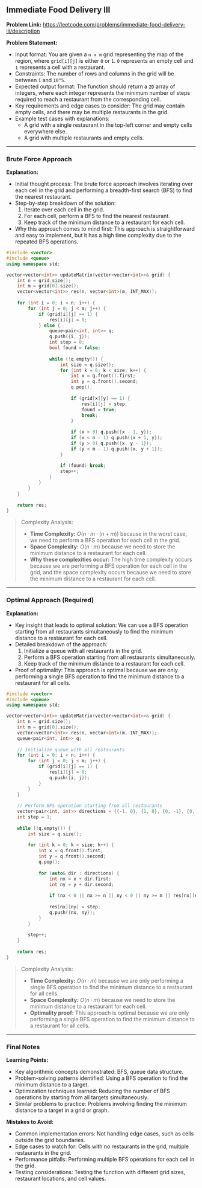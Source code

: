 ## Immediate Food Delivery III
**Problem Link:** https://leetcode.com/problems/immediate-food-delivery-iii/description

**Problem Statement:**
- Input format: You are given a `n x m` grid representing the map of the region, where `grid[i][j]` is either `0` or `1`. `0` represents an empty cell and `1` represents a cell with a restaurant.
- Constraints: The number of rows and columns in the grid will be between `1` and `10^5`.
- Expected output format: The function should return a `2D` array of integers, where each integer represents the minimum number of steps required to reach a restaurant from the corresponding cell.
- Key requirements and edge cases to consider: The grid may contain empty cells, and there may be multiple restaurants in the grid.
- Example test cases with explanations:
  - A grid with a single restaurant in the top-left corner and empty cells everywhere else.
  - A grid with multiple restaurants and empty cells.

---

### Brute Force Approach

**Explanation:**
- Initial thought process: The brute force approach involves iterating over each cell in the grid and performing a breadth-first search (BFS) to find the nearest restaurant.
- Step-by-step breakdown of the solution:
  1. Iterate over each cell in the grid.
  2. For each cell, perform a BFS to find the nearest restaurant.
  3. Keep track of the minimum distance to a restaurant for each cell.
- Why this approach comes to mind first: This approach is straightforward and easy to implement, but it has a high time complexity due to the repeated BFS operations.

```cpp
#include <vector>
#include <queue>
using namespace std;

vector<vector<int>> updateMatrix(vector<vector<int>>& grid) {
    int n = grid.size();
    int m = grid[0].size();
    vector<vector<int>> res(n, vector<int>(m, INT_MAX));
    
    for (int i = 0; i < n; i++) {
        for (int j = 0; j < m; j++) {
            if (grid[i][j] == 1) {
                res[i][j] = 0;
            } else {
                queue<pair<int, int>> q;
                q.push({i, j});
                int step = 0;
                bool found = false;
                
                while (!q.empty()) {
                    int size = q.size();
                    for (int k = 0; k < size; k++) {
                        int x = q.front().first;
                        int y = q.front().second;
                        q.pop();
                        
                        if (grid[x][y] == 1) {
                            res[i][j] = step;
                            found = true;
                            break;
                        }
                        
                        if (x > 0) q.push({x - 1, y});
                        if (x < n - 1) q.push({x + 1, y});
                        if (y > 0) q.push({x, y - 1});
                        if (y < m - 1) q.push({x, y + 1});
                    }
                    
                    if (found) break;
                    step++;
                }
            }
        }
    }
    
    return res;
}
```

> Complexity Analysis:
> - **Time Complexity:** $O(n \cdot m \cdot (n + m))$ because in the worst case, we need to perform a BFS operation for each cell in the grid.
> - **Space Complexity:** $O(n \cdot m)$ because we need to store the minimum distance to a restaurant for each cell.
> - **Why these complexities occur:** The high time complexity occurs because we are performing a BFS operation for each cell in the grid, and the space complexity occurs because we need to store the minimum distance to a restaurant for each cell.

---

### Optimal Approach (Required)

**Explanation:**
- Key insight that leads to optimal solution: We can use a BFS operation starting from all restaurants simultaneously to find the minimum distance to a restaurant for each cell.
- Detailed breakdown of the approach:
  1. Initialize a queue with all restaurants in the grid.
  2. Perform a BFS operation starting from all restaurants simultaneously.
  3. Keep track of the minimum distance to a restaurant for each cell.
- Proof of optimality: This approach is optimal because we are only performing a single BFS operation to find the minimum distance to a restaurant for all cells.

```cpp
#include <vector>
#include <queue>
using namespace std;

vector<vector<int>> updateMatrix(vector<vector<int>>& grid) {
    int n = grid.size();
    int m = grid[0].size();
    vector<vector<int>> res(n, vector<int>(m, INT_MAX));
    queue<pair<int, int>> q;
    
    // Initialize queue with all restaurants
    for (int i = 0; i < n; i++) {
        for (int j = 0; j < m; j++) {
            if (grid[i][j] == 1) {
                res[i][j] = 0;
                q.push({i, j});
            }
        }
    }
    
    // Perform BFS operation starting from all restaurants
    vector<pair<int, int>> directions = {{-1, 0}, {1, 0}, {0, -1}, {0, 1}};
    int step = 1;
    
    while (!q.empty()) {
        int size = q.size();
        
        for (int k = 0; k < size; k++) {
            int x = q.front().first;
            int y = q.front().second;
            q.pop();
            
            for (auto& dir : directions) {
                int nx = x + dir.first;
                int ny = y + dir.second;
                
                if (nx < 0 || nx >= n || ny < 0 || ny >= m || res[nx][ny] <= step) continue;
                
                res[nx][ny] = step;
                q.push({nx, ny});
            }
        }
        
        step++;
    }
    
    return res;
}
```

> Complexity Analysis:
> - **Time Complexity:** $O(n \cdot m)$ because we are only performing a single BFS operation to find the minimum distance to a restaurant for all cells.
> - **Space Complexity:** $O(n \cdot m)$ because we need to store the minimum distance to a restaurant for each cell.
> - **Optimality proof:** This approach is optimal because we are only performing a single BFS operation to find the minimum distance to a restaurant for all cells.

---

### Final Notes

**Learning Points:**
- Key algorithmic concepts demonstrated: BFS, queue data structure.
- Problem-solving patterns identified: Using a BFS operation to find the minimum distance to a target.
- Optimization techniques learned: Reducing the number of BFS operations by starting from all targets simultaneously.
- Similar problems to practice: Problems involving finding the minimum distance to a target in a grid or graph.

**Mistakes to Avoid:**
- Common implementation errors: Not handling edge cases, such as cells outside the grid boundaries.
- Edge cases to watch for: Cells with no restaurants in the grid, multiple restaurants in the grid.
- Performance pitfalls: Performing multiple BFS operations for each cell in the grid.
- Testing considerations: Testing the function with different grid sizes, restaurant locations, and cell values.